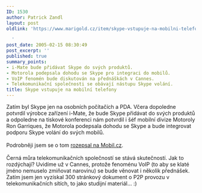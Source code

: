```yaml
---
ID: 1530
author: Patrick Zandl
layout: post
oldlink: 'https://www.marigold.cz/item/skype-vstupuje-na-mobilni-telefony

  '
post_date: 2005-02-15 08:30:49
post_excerpt: ''
published: true
summary_points:
- i-Mate bude přidávat Skype do svých produktů.
- Motorola podepsala dohodu se Skype pro integraci do mobilů.
- VoIP fenomén bude diskutován na přednáškách v Cannes.
- Telekomunikační společnosti se obávají nástupu Skype volání.
title: Skype vstupuje na mobilní telefony
---
```


<p>Zatím byl Skype jen na osobních počítačích a PDA. Včera dopoledne
potvrdil výrobce zařízení i-Mate, že bude Skype přidávat do svých
produktů a odpoledne na tiskové konferenci nám potvrdil i šéf mobilní
divize Motoroly Ron Garriques, že Motorola podepsala dohodu se Skype a
bude integrovat podporu Skype volání do svých mobilů. <br />
<br />
Podrobněji jsem se o tom <a href="http:///mob_tech.asp?r=mob_tech&amp;c=A050214_190717_mob_tech_jm&amp;t=A050214_190717_mob_tech_jm&amp;r2=mob_tech" >rozepsal na Mobil.cz</a>.<br />
<br />
Černá můra telekomunikačních společností se stává skutečností. Jak to
rozdýchají? Uvidíme už v Cannes, protože fenoménu VoIP (to aby se klaté
jméno nemuselo zmiňovat narovinu) se bude věnovat i několik přednášek.
Zatím jsem jen vyzískal 300 stránkový dokument o P2P provozu v
telekomunikačních sítích, to jako studijní materiál... :)</p>